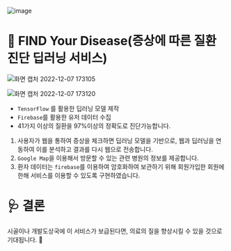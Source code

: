 ![image](https://user-images.githubusercontent.com/98210863/206131017-d1d71aad-8568-49ab-9bf4-53dcc8f938d2.png)

# 🤒 FIND Your Disease(증상에 따른 질환 진단 딥러닝 서비스)

![화면 캡처 2022-12-07 173105](https://user-images.githubusercontent.com/98210863/206128802-8eec8e34-386a-43f5-a2cd-9e9dc7d1485d.png)

![화면 캡처 2022-12-07 173120](https://user-images.githubusercontent.com/98210863/206128869-2a2af82c-92a7-44ce-a5e8-08867cb86ce5.png)

- `TensorFlow` 를 활용한 딥러닝 모델 제작
- `Firebase`를 활용한 유저 데이터 수집
- 41가지 이상의 질환을 97%이상의 정확도로 진단가능합니다.

1. 사용자가 웹을 통하여 증상을 체크하면 딥러닝 모델을 기반으로, 웹과 딥러닝을 연동하여 이를 분석하고 결과를 다시 웹으로 전송합니다.
2. `Google Map`을 이용해서 방문할 수 있는 관련 병원의 정보를 제공합니다. 
3. 환자 데이터는 `firebase`를 이용하여 암호화하여 보관하기 위해 회원가입한 회원에 한해 서비스를 이용할 수 있도록 구현하였습니다.

# 🩺 결론

시골이나 개발도상국에 이 서비스가 보급된다면, 의료의 질을 향상시킬 수 있을 것으로 기대됩니다. 💉
